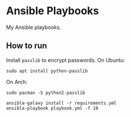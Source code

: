 Ansible Playbooks
=================

My Ansible playbooks.

How to run
----------

Install `passlib` to encrypt passwords.
On Ubuntu:

```
sudo apt install python-passlib
```

On Arch:

```
sudo pacman -S python2-passlib
```

```
ansible-galaxy install -r requirements.yml
ansible-playbook playbook.yml -f 10
```
